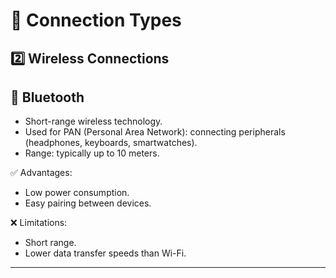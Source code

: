 # 🔌 Connection Types


## 2️⃣ Wireless Connections

## 🔗 Bluetooth
- Short-range wireless technology.
- Used for PAN (Personal Area Network): connecting peripherals (headphones, keyboards, smartwatches).
- Range: typically up to 10 meters.

✅ Advantages:
- Low power consumption.
- Easy pairing between devices.

❌ Limitations:
- Short range.
- Lower data transfer speeds than Wi-Fi.

---